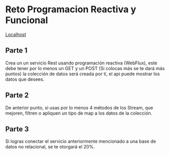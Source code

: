 # Reto Programacion Reactiva y Funcional

[Localhost](http://localhost:8080/usuario/)

## Parte 1

Crea un un servicio Rest usando programación reactiva (WebFlux), este debe tener por lo menos un GET y un POST (Si colocas más se te dará más puntos) la colección de datos será creada por ti, el api puede mostrar los datos que desees.

## Parte 2

De anterior punto, si usas por lo menos 4 métodos de los Stream, que mejoren, filtren o apliquen un tipo de map a los datos de la colección.

## Parte 3

Si logras conectar el servicio anteriormente mencionado a una base de datos no relacional, se te otorgará el 20%.
